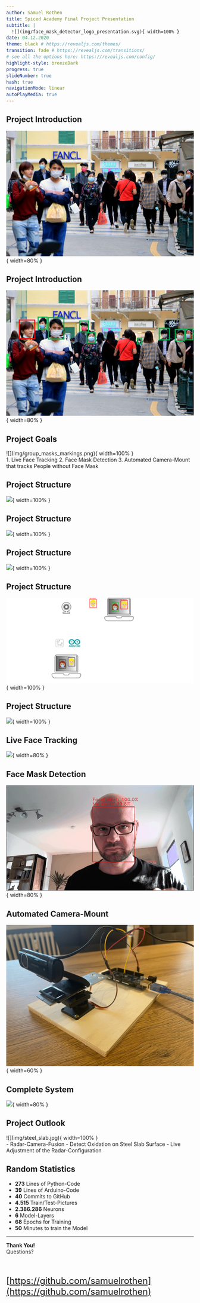 ```yaml
---
author: Samuel Rothen
title: Spiced Academy Final Project Presentation  
subtitle: |
  ![](img/face_mask_detector_logo_presentation.svg){ width=100% }  
date: 04.12.2020
theme: black # https://revealjs.com/themes/
transition: fade # https://revealjs.com/transitions/
# see all the options here: https://revealjs.com/config/
highlight-style: breezeDark
progress: true
slideNumber: true
hash: true
navigationMode: linear
autoPlayMedia: true
---
```



## Project Introduction <i class="far fa-compass"></i>

![](img/group_masks.png){ width=80% }


## Project Introduction <i class="far fa-compass"></i>

![](img/group_masks_markings.png){ width=80% }


## Project Goals <i class="fas fa-clipboard-list"></i>

<div class="left">
![](img/group_masks_markings.png){ width=100% }
</div>
<div class="right">
1. Live Face Tracking
2. Face Mask Detection
3. Automated Camera-Mount that tracks People without Face Mask
</div>


## Project Structure <i class="fas fa-project-diagram"></i>

![](img/ps_face_tracking.svg){ width=100% }


## Project Structure <i class="fas fa-project-diagram"></i>

![](img/ps_tensoflow.svg){ width=100% }


## Project Structure <i class="fas fa-project-diagram"></i>

![](img/ps_mask_detection.svg){ width=100% }


## Project Structure <i class="fas fa-project-diagram"></i>

![](img/ps_camera_mount.svg){ width=100% }


## Project Structure <i class="fas fa-project-diagram"></i>

![](img/ps_full.svg){ width=100% }


## Live Face Tracking <i class="fas fa-user"></i>

![](img/face_tracking.gif){ width=80% }


## Face Mask Detection <i class="fas fa-head-side-mask"></i>

![](img/mask_detect.gif){ width=80% }


## Automated Camera-Mount <i class="fas fa-video"></i>

![](img/camera_mount.jpg){ width=60% }


## Complete System <i class="fas fa-cogs"></i>

![](img/tracking_demo.gif){ width=80% }


## Project Outlook <i class="fas fa-binoculars"></i>

<div class="left">
![](img/steel_slab.jpg){ width=100% }
</div>
<div class="right">
- Radar-Camera-Fusion
- Detect Oxidation on Steel Slab Surface
- Live Adjustment of the Radar-Configuration
</div>


## Random Statistics <i class="far fa-chart-bar"></i>

- <i class="fab fa-python"></i> **273** Lines of Python-Code<br>
- <i class="fas fa-microchip"></i> **39** Lines of Arduino-Code<br>
- <i class="fab fa-github-square"></i> **40** Commits to GitHub<br>
- <i class="fas fa-images"></i> **4.515** Train/Test-Pictures<br>
- <i class="fas fa-ellipsis-v"></i><i class="fas fa-ellipsis-v"></i><i class="fas fa-ellipsis-v"></i> **2.386.286** Neurons<br>
- <i class="fas fa-layer-group"></i> **6** Model-Layers<br>
- <i class="fas fa-redo"></i> **68** Epochs for Training<br>
- <i class="far fa-clock"></i> **50** Minutes to train the Model

---


**Thank You!**<br>
Questions?


<br>
<font size="5"> 

<i class="fab fa-github"></i> [https://github.com/samuelrothen](https://github.com/samuelrothen) <i class="fab fa-github"></i>

</font> 

